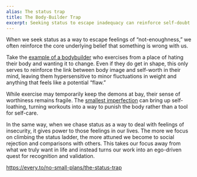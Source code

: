 ```yaml
---
alias: The status trap
title: The Body-Builder Trap
excerpt: Seeking status to escape inadequacy can reinforce self-doubt
---
```

When we seek status as a way to escape feelings of “not-enoughness,” we often reinforce the core underlying belief that something is wrong with us.

Take the [example of a bodybuilder](https://www.karger.com/Article/Abstract/56223) who exercises from a place of hating their body and wanting it to change. Even if they do get in shape, this only serves to reinforce the link between body image and self-worth in their mind, leaving them hypersensitive to minor fluctuations in weight and anything that feels like a potential “flaw.”

While exercise may temporarily keep the demons at bay, their sense of worthiness remains fragile. The [smallest imperfection](https://link.springer.com/article/10.1007/s12144-020-01142-z) can bring up self-loathing, turning workouts into a way to punish the body rather than a tool for self-care. 

In the same way, when we chase status as a way to deal with feelings of insecurity, it gives power to those feelings in our lives. The more we focus on climbing the status ladder, the more attuned we become to social rejection and comparisons with others. This takes our focus away from what we truly want in life and instead turns our work into an ego-driven quest for recognition and validation.

https://every.to/no-small-plans/the-status-trap
